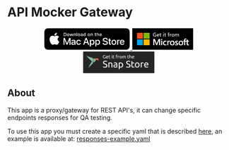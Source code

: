 
# API Mocker Gateway

<p align="center">
	<a href="https://apps.apple.com/br/app/api-mocker-gateway/id6446056234">
		<img src="marketing/app_store_badge.svg"  height="50px"/>
	</a>
	<a href="https://www.microsoft.com/store/apps/9NVD2K8CB7RG">
		<img src="marketing/microsoft_store_badge.svg" height="50px"/>
	</a>
	<a href="https://snapcraft.io/api-mocker-gateway">
		<img src="marketing/snap_store_badge.svg" height="50px"/>
	</a>
</p>

## About

This app is a proxy/gateway for REST API's, it can change specific endpoints responses for QA testing.

To use this app you must create a specific yaml that is described [here](docs/YAML_CONFIG_FILE_REFERENCE.md), an example is available at: [responses-example.yaml](responses-example.yaml)